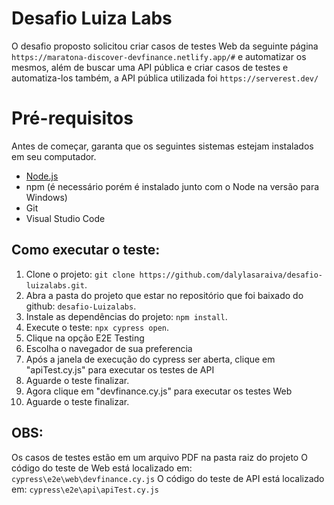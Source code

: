 # Desafio Luiza Labs

O desafio proposto solicitou criar casos de testes Web da seguinte página `https://maratona-discover-devfinance.netlify.app/#` e automatizar os mesmos, além de buscar uma API pública e criar casos de testes e automatiza-los também, a API pública utilizada foi `https://serverest.dev/`

# Pré-requisitos

Antes de começar, garanta que os seguintes sistemas estejam instalados em seu computador.

- [Node.js](https://nodejs.org/en/)
- npm (é necessário porém é instalado junto com o Node na versão para Windows)
- Git
- Visual Studio Code


## Como executar o teste:
1. Clone o projeto: `git clone https://github.com/dalylasaraiva/desafio-luizalabs.git`.
2. Abra a pasta do projeto que estar no repositório que foi baixado do github: `desafio-Luizalabs`.
3. Instale as dependências do projeto: `npm install`.
4. Execute o teste: `npx cypress open`.
5. Clique na opção E2E Testing
6. Escolha o navegador de sua preferencia
7. Após a janela de execução do cypress ser aberta, clique em "apiTest.cy.js" para executar os testes de API
8. Aguarde o teste finalizar.
9. Agora clique em "devfinance.cy.js" para executar os testes Web
10. Aguarde o teste finalizar.

## OBS:
Os casos de testes estão em um arquivo PDF na pasta raiz do projeto
O código do teste de Web está localizado em: `cypress\e2e\web\devfinance.cy.js`
O código do teste de API está localizado em: `cypress\e2e\api\apiTest.cy.js`

